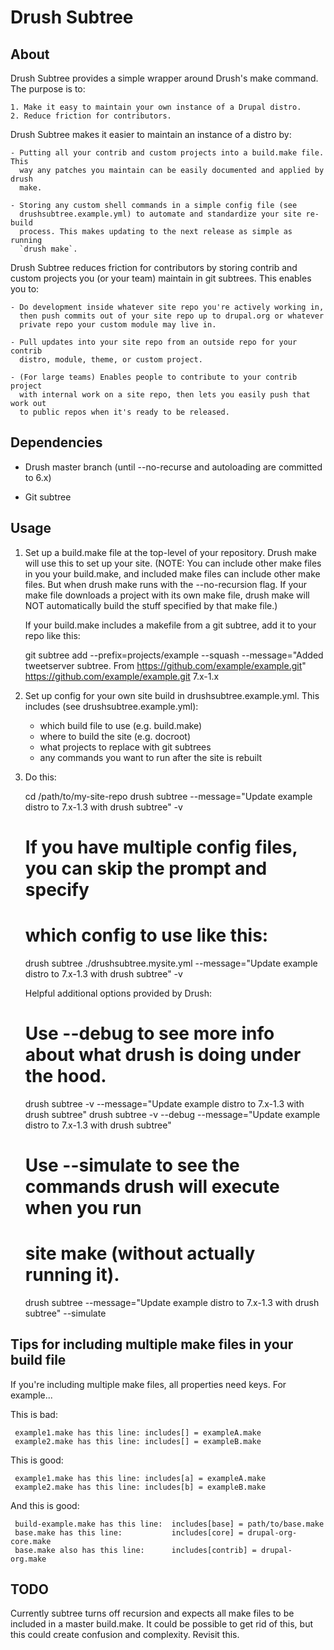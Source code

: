 Drush Subtree
===============

About
-----

  Drush Subtree provides a simple wrapper around Drush's make command. The purpose is to:
   
    1. Make it easy to maintain your own instance of a Drupal distro.
    2. Reduce friction for contributors.

  Drush Subtree makes it easier to maintain an instance of a distro by:

    - Putting all your contrib and custom projects into a build.make file. This
      way any patches you maintain can be easily documented and applied by drush
      make. 

    - Storing any custom shell commands in a simple config file (see
      drushsubtree.example.yml) to automate and standardize your site re-build
      process. This makes updating to the next release as simple as running
      `drush make`.

  Drush Subtree reduces friction for contributors by storing contrib and custom
  projects you (or your team) maintain in git subtrees. This enables you to:

    - Do development inside whatever site repo you're actively working in,
      then push commits out of your site repo up to drupal.org or whatever
      private repo your custom module may live in.

    - Pull updates into your site repo from an outside repo for your contrib
      distro, module, theme, or custom project. 

    - (For large teams) Enables people to contribute to your contrib project
      with internal work on a site repo, then lets you easily push that work out
      to public repos when it's ready to be released.

Dependencies
------------

  - Drush master branch (until --no-recurse and autoloading are committed to 6.x)

  - Git subtree

Usage
-----

  1. Set up a build.make file at the top-level of your repository. Drush make
     will use this to set up your site. (NOTE: You can include other make files in you
     your build.make, and included make files can include other make files. But
     when drush make runs with the --no-recursion flag. If your make file
     downloads a project with its own make file, drush make will NOT
     automatically build the stuff specified by that make file.)

     If your build.make includes a makefile from a git subtree, add it to your
     repo like this:

       git subtree add --prefix=projects/example --squash --message="Added tweetserver subtree. From https://github.com/example/example.git" https://github.com/example/example.git 7.x-1.x
       

  2. Set up config for your own site build in drushsubtree.example.yml. This
     includes (see drushsubtree.example.yml): 
     
       - which build file to use (e.g. build.make)
       - where to build the site (e.g. docroot)
       - what projects to replace with git subtrees
       - any commands you want to run after the site is rebuilt


  3. Do this:
      
        cd /path/to/my-site-repo
        drush subtree --message="Update example distro to 7.x-1.3 with drush subtree" -v

        # If you have multiple config files, you can skip the prompt and specify
        # which config to use like this:
        drush subtree ./drushsubtree.mysite.yml --message="Update example distro to 7.x-1.3 with drush subtree" -v

     Helpful additional options provided by Drush:

        # Use --debug to see more info about what drush is doing under the hood.
        drush subtree -v --message="Update example distro to 7.x-1.3 with drush subtree"
        drush subtree -v --debug --message="Update example distro to 7.x-1.3 with drush subtree"
 
        # Use --simulate to see the commands drush will execute when you run
        # site make (without actually running it).
        drush subtree --message="Update example distro to 7.x-1.3 with drush subtree" --simulate


Tips for including multiple make files in your build file
----------------------------------------------------------

  If you're including multiple make files, all properties need keys. For example...

  This is bad:

     example1.make has this line: includes[] = exampleA.make
     example2.make has this line: includes[] = exampleB.make

  This is good:

     example1.make has this line: includes[a] = exampleA.make
     example2.make has this line: includes[b] = exampleB.make

  And this is good:

     build-example.make has this line:  includes[base] = path/to/base.make
     base.make has this line:           includes[core] = drupal-org-core.make
     base.make also has this line:      includes[contrib] = drupal-org.make

TODO
-----
Currently subtree turns off recursion and expects all make files to be
included in a master build.make. It could be possible to get rid of this, but
this could create confusion and complexity. Revisit this.

